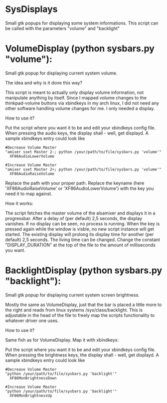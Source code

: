 SysDisplays
===========

Small gtk popups for displaying some system informations.
This script can be called with the parameters "volume" and "backlight"



VolumeDisplay (python sysbars.py "volume"):
==========================================

Small gtk popup for displaying current system volume.


The idea and why is it done this way?


This script is meant to actually only display volume information, not manipulate anything by itself.
Since I mapped volume changes to the thinkpad-volume buttons via xbindkeys in my arch linux, I did not
need any other software handling volume changes for me. I only needed a display.


How to use it?


Put the script where you want it to be and edit your xbindkeys config file. 
When pressing the audio keys, the display shall - well, get displayd.
A sample xbindkeys entry could look like

```
#Decrease Volume Master
"amixer sset Master 2-; python /your/path/to/file/sysbars.py 'volume'"
  XF86AudioLowerVolume

#Increase Volume Master
"amixer sset Master 2+; python /your/path/to/file/sysbars.py 'volume'"
  XF86AudioRaiseVolume
```

Replace the path with your proper path. Replace the keyname (here 'XF86AudioRaiseVolume' or 'XF86AudioLowerVolume') with the key you need it to map against.


How it works:


The script fetches the master volume of the alsamixer and displays it in a progressbar. After a delay of (per default) 2,5 seconds, the display vanishes. If no display can be seen, no process is running. 
When the key is pressed again while the window is visble, no new script instance will get started. The existing display will prolong its display time for another (per default) 2,5 seconds. 
The living time can be changed. Change the constant "DISPLAY_DURATION" at the top of the file to the amount of milliseconds you want.





BacklightDisplay (python sysbars.py "backlight"):
==========================================

Small gtk popup for displaying current system screen brightness.

Mostly the same as VolumeDisplay, just that the bar is placed a little more to the right and reads from linux systems /sys/class/backlight. This is adjustable in the head of the file to freely map the scripts functionality to whatever driver one uses.


How to use it?

Same fish as for VolumeDisplay. Map it with xbindkeys:

Put the script where you want it to be and edit your xbindkeys config file.
When pressing the brightness keys, the display shall - well, get displayd.
A sample xbindkeys entry could look like

```
#Decrease Volume Master
"python /your/path/to/file/sysbars.py 'backlight'"
  XF86MonBrightnessDown

#Increase Volume Master
"python /your/path/to/file/sysbars.py 'backlight'"
  XF86MonBrightnessUp

